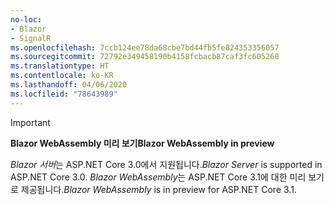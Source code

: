 ```yaml
---
no-loc:
- Blazor
- SignalR
ms.openlocfilehash: 7ccb124ee78da68cbe7bd44fb5fe824353356057
ms.sourcegitcommit: 72792e349458190b4158fcbacb87caf3fc605268
ms.translationtype: HT
ms.contentlocale: ko-KR
ms.lasthandoff: 04/06/2020
ms.locfileid: "78643989"
---
```

> [!IMPORTANT]
> <span data-ttu-id="4b575-101">**Blazor WebAssembly 미리 보기**</span><span class="sxs-lookup"><span data-stu-id="4b575-101">**Blazor WebAssembly in preview**</span></span>
>
> <span data-ttu-id="4b575-102">*Blazor 서버*는 ASP.NET Core 3.0에서 지원됩니다.</span><span class="sxs-lookup"><span data-stu-id="4b575-102">*Blazor Server* is supported in ASP.NET Core 3.0.</span></span> <span data-ttu-id="4b575-103">*Blazor WebAssembly*는 ASP.NET Core 3.1에 대한 미리 보기로 제공됩니다.</span><span class="sxs-lookup"><span data-stu-id="4b575-103">*Blazor WebAssembly* is in preview for ASP.NET Core 3.1.</span></span>
